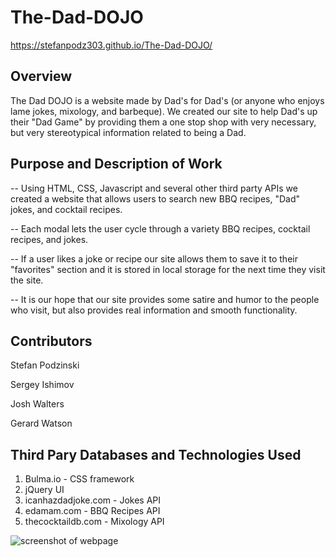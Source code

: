 # The-Dad-DOJO




https://stefanpodz303.github.io/The-Dad-DOJO/


## Overview

The Dad DOJO is a website made by Dad's for Dad's (or anyone who enjoys lame jokes, mixology, and barbeque). We created our site to help Dad's up their "Dad Game" by providing them a one stop shop with very necessary, but very stereotypical information related to being a Dad. 

## Purpose and Description of Work

-- Using HTML, CSS, Javascript and several other third party APIs we created a website that allows users to search new BBQ recipes, "Dad" jokes, and cocktail recipes. 

-- Each modal lets the user cycle through a variety BBQ recipes, cocktail recipes, and jokes. 

-- If a user likes a joke or recipe our site allows them to save it to their "favorites" section and it is stored in local storage for the next time they visit the site. 

-- It is our hope that our site provides some satire and humor to the people who visit, but also provides real information and smooth functionality. 

## Contributors
Stefan Podzinski 

Sergey Ishimov 

Josh Walters 

Gerard Watson

## Third Pary Databases and Technologies Used

1. Bulma.io - CSS framework
2. jQuery UI 
3. icanhazdadjoke.com - Jokes API
4. edamam.com - BBQ Recipes API
5. thecocktaildb.com - Mixology API

![screenshot of webpage](./assets/pictures/the-dad-dojo-screenshot.png)

